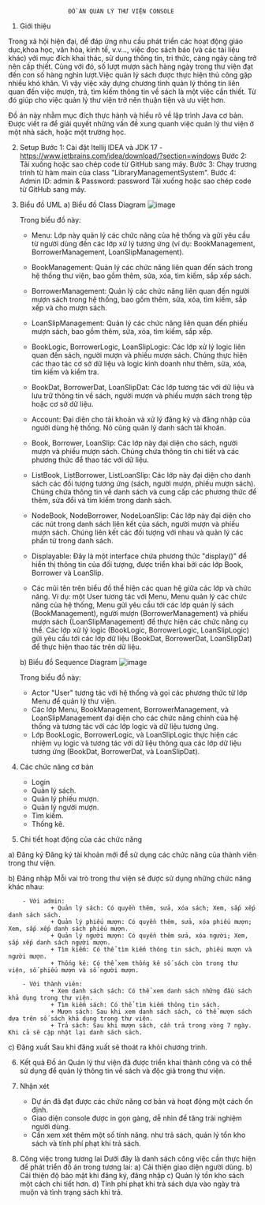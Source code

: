                      ĐỒ ÁN QUẢN LÝ THƯ VIỆN CONSOLE
1. Giới thiệu
   
  Trong xã hội hiện đại, để đáp ứng nhu cầu phát triển các hoạt động giáo dục,khoa học, văn hóa, kinh tế, v.v…, việc đọc sách báo (và các tài liệu khác) với mục đích khai thác, sử dụng thông tin, tri thức, càng ngày càng trở nên cấp thiết. Cùng với đó, số lượt mượn sách hàng ngày trong thư viện đạt đến con số hàng nghìn lượt.Việc quản lý sách được thực hiện thủ công gặp nhiều khó khăn. Vì vậy việc xây dựng chương tình quản lý thông tin liên quan đến việc mượn, trả, tìm kiếm thông tin về sách là một việc cần thiết. Từ đó giúp cho việc quản lý thư viện trở nên thuận tiện và ưu việt hơn.
  
   Đồ án này nhằm mục đích thực hành và hiểu rõ về lập trình Java cơ bản. Được viết ra để giải quyết những vấn đề xung quanh việc quản lý thư viện ở một nhà sách, hoặc một trường học.

2. Setup
   Bước 1: Cài đặt Itellij IDEA và JDK 17 - https://www.jetbrains.com/idea/download/?section=windows
   Bước 2: Tải xuống hoặc sao chép code từ GitHub sang máy.
   Bước 3: Chạy trương trình từ hàm main của class "LibraryManagementSystem".
   Bước 4: Admin ID: admin & Password: password
   Tải xuống hoặc sao chép code từ GitHub sang máy.

3. Biểu đồ UML
   a) Biểu đồ Class Diagram
   ![image](https://github.com/trducloc/LybraryManagementSystem/blob/master/UML.drawio.png)
   
   Trong biểu đồ này: 
    + Menu: Lớp này quản lý các chức năng của hệ thống và gửi yêu cầu từ người dùng đến các lớp xử lý tương ứng (ví dụ: BookManagement, BorrowerManagement, LoanSlipManagement).

    + BookManagement: Quản lý các chức năng liên quan đến sách trong hệ thống thư viện, bao gồm thêm, sửa, xóa, tìm kiếm, sắp xếp sách.

    + BorrowerManagement: Quản lý các chức năng liên quan đến người mượn sách trong hệ thống, bao gồm thêm, sửa, xóa, tìm kiếm, sắp xếp và cho mượn sách.

    + LoanSlipManagement: Quản lý các chức năng liên quan đến phiếu mượn sách, bao gồm thêm, sửa, xóa, tìm kiếm, sắp xếp.

    + BookLogic, BorrowerLogic, LoanSlipLogic: Các lớp xử lý logic liên quan đến sách, người mượn và phiếu mượn sách. Chúng thực hiện các thao tác cơ sở dữ liệu và logic kinh doanh như thêm, sửa, xóa, tìm kiếm     và kiểm tra.

    + BookDat, BorrowerDat, LoanSlipDat: Các lớp tương tác với dữ liệu và lưu trữ thông tin về sách, người mượn và phiếu mượn sách trong tệp hoặc cơ sở dữ liệu.

    + Account: Đại diện cho tài khoản và xử lý đăng ký và đăng nhập của người dùng hệ thống. Nó cũng quản lý danh sách tài khoản.

    + Book, Borrower, LoanSlip: Các lớp này đại diện cho sách, người mượn và phiếu mượn sách. Chúng chứa thông tin chi tiết và các phương thức để thao tác với dữ liệu.

    + ListBook, ListBorrower, ListLoanSlip: Các lớp này đại diện cho danh sách các đối tượng tương ứng (sách, người mượn, phiếu mượn sách). Chúng chứa thông tin về danh sách và cung cấp các phương thức để 
     thêm, sửa đổi và tìm kiếm trong danh sách.

    + NodeBook, NodeBorrower, NodeLoanSlip: Các lớp này đại diện cho các nút trong danh sách liên kết của sách, người mượn và phiếu mượn sách. Chúng liên kết các đối tượng với nhau và quản lý các phần tử trong 
    danh sách.

    + Displayable: Đây là một interface chứa phương thức "display()" để hiển thị thông tin của đối tượng, được triển khai bởi các lớp Book, Borrower và LoanSlip.

    + Các mũi tên trên biểu đồ thể hiện các quan hệ giữa các lớp và chức năng. Ví dụ: một User tương tác với Menu, Menu quản lý các chức năng của hệ thống, Menu gửi yêu cầu tới các lớp quản lý sách 
    (BookManagement), người mượn (BorrowerManagement) và phiếu mượn sách (LoanSlipManagement) để thực hiện các chức năng cụ thể. Các lớp xử lý logic (BookLogic, BorrowerLogic, LoanSlipLogic) gửi yêu cầu tới 
    các lớp dữ liệu (BookDat, BorrowerDat, LoanSlipDat) để thực hiện thao tác trên dữ liệu.

   b) Biểu đồ Sequence Diagram
   ![image](https://github.com/trducloc/LybraryManagementSystem/blob/master/UmlSequenceDiagram.drawio.png)

   Trong biểu đồ này:
      + Actor "User" tương tác với hệ thống và gọi các phương thức từ lớp Menu để quản lý thư viện.
      + Các lớp Menu, BookManagement, BorrowerManagement, và LoanSlipManagement đại diện cho các chức năng chính của hệ thống và tương tác với các lớp logic và dữ liệu tương ứng.
      + Lớp BookLogic, BorrowerLogic, và LoanSlipLogic thực hiện các nhiệm vụ logic và tương tác với dữ liệu thông qua các lớp dữ liệu tương ứng (BookDat, BorrowerDat, và LoanSlipDat).

4. Các chức năng cơ bản
   - Login
   - Quản lý sách.
   - Quản lý phiếu mượn.
   - Quản lý người mượn.
   - Tìm kiếm.
   - Thống kê.

55. Chi tiết hoạt động của các chức năng
    
   a) Đăng ký
        Đăng ký tài khoản mới để sử dụng các chức năng của thành viên trong thư viện.
   
   b) Đăng nhập
       Mỗi vai trò trong thư viện sẽ được sử dụng những chức năng khác nhau:
       
        - Với admin:
                + Quản lý sách: Có quyền thêm, sửa, xóa sách; Xem, sắp xếp danh sách sách.
                + Quản lý phiếu mượn: Có quyền thêm, sửa, xóa phiếu mượn; Xem, sắp xếp danh sách phiếu mượn.
                + Quản lý người mượn: Có quyền thêm sửa, xóa người; Xem, sắp xếp danh sách người mượn.
                + Tìm kiếm: Có thể tìm kiếm thông tin sách, phiếu mượn và người mượn.
                + Thống kê: Có thể xem thống kê số sách còn trong thư viện, số phiếu mượn và số người mượn.
   
        - Với thành viên:
                + Xem danh sách sách: Có thể xem danh sách những đầu sách khả dụng trong thư viện.
                + Tìm kiếm sách: Có thể tìm kiếm thông tin sách.
                + Mượn sách: Sau khi xem danh sách sách, có thể mượn sách dựa trên số sách khả dụng trong thư viện.
                + Trả sách: Sau khi mượn sách, cần trả trong vòng 7 ngày. Khi cả sẽ cập nhật lại danh sách sách.
   
   c) Đăng xuất
      Sau khi đăng xuất sẽ thoát ra khỏi chương trình.

6. Kết quả
   Đồ án Quản lý thư viện đã được triển khai thành công và có thể sử dụng để quản lý thông tin về sách và độc giả trong thư viện.

7. Nhận xét
   - Dự án đã đạt được các chức năng cơ bản và hoạt động một cách ổn định.
   - Giao diện console được in gọn gàng, dễ nhìn để tăng trải nghiệm người dùng.
   - Cần xem xét thêm một số tính năng. như trả sách, quản lý tồn kho sách và tính phí phạt khi trả sách.

8. Công việc trong tương lai
   Dưới đây là danh sách công việc cần thực hiện để phát triển đồ án trong tương lai:
       a) Cải thiện giao diện người dùng.
       b) Cải thiện độ bảo mật khi đăng ký, đăng nhập
       c) Quản lý tồn kho sách một cách chi tiết hơn.
       d) Tính phí phạt khi trả sách dựa vào ngày trả muộn và tình trạng sách khi trả.

   





   








   
